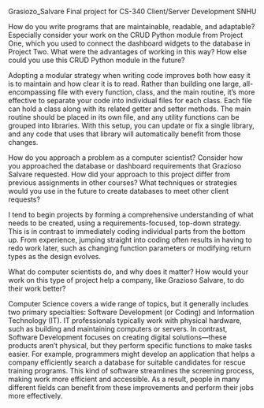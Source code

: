 Grasiozo_Salvare
Final project for CS-340 Client/Server Development SNHU

How do you write programs that are maintainable, readable, and adaptable? Especially consider your work on the CRUD Python module from Project One, which you used to connect the dashboard widgets to the database in Project Two. What were the advantages of working in this way? How else could you use this CRUD Python module in the future?

Adopting a modular strategy when writing code improves both how easy it is to maintain and how clear it is to read. Rather than building one large, all-encompassing file with every function, class, and the main routine, it’s more effective to separate your code into individual files for each class. Each file can hold a class along with its related getter and setter methods. The main routine should be placed in its own file, and any utility functions can be grouped into libraries. With this setup, you can update or fix a single library, and any code that uses that library will automatically benefit from those changes.

How do you approach a problem as a computer scientist? Consider how you approached the database or dashboard requirements that Grazioso Salvare requested. How did your approach to this project differ from previous assignments in other courses? What techniques or strategies would you use in the future to create databases to meet other client requests?

I tend to begin projects by forming a comprehensive understanding of what needs to be created, using a requirements-focused, top-down strategy. This is in contrast to immediately coding individual parts from the bottom up. From experience, jumping straight into coding often results in having to redo work later, such as changing function parameters or modifying return types as the design evolves.

What do computer scientists do, and why does it matter? How would your work on this type of project help a company, like Grazioso Salvare, to do their work better?

Computer Science covers a wide range of topics, but it generally includes two primary specialties: Software Development (or Coding) and Information Technology (IT). IT professionals typically work with physical hardware, such as building and maintaining computers or servers. In contrast, Software Development focuses on creating digital solutions—these products aren’t physical, but they perform specific functions to make tasks easier. For example, programmers might develop an application that helps a company efficiently search a database for suitable candidates for rescue training programs. This kind of software streamlines the screening process, making work more efficient and accessible. As a result, people in many different fields can benefit from these improvements and perform their jobs more effectively.
